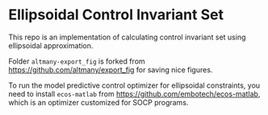 # Ellipsoidal Control Invariant Set

This repo is an implementation of calculating control invariant set using ellipsoidal approximation.

Folder `altmany-export_fig` is forked from <https://github.com/altmany/export_fig> for saving nice figures.

To run the model predictive control optimizer for ellipsoidal constraints, you need to install `ecos-matlab` from https://github.com/embotech/ecos-matlab, which is an optimizer customized for SOCP programs.

